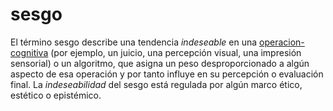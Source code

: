 # sesgo

El término sesgo describe una tendencia *indeseable* en una [operacion-cognitiva](operacion-cognitiva.md) (por ejemplo, un juicio, una percepción visual, una impresión sensorial) o un algoritmo, que asigna un peso desproporcionado a algún aspecto de esa operación y por tanto influye en su percepción o evaluación final. La *indeseabilidad* del sesgo está regulada por algún marco ético, estético o epistémico.
